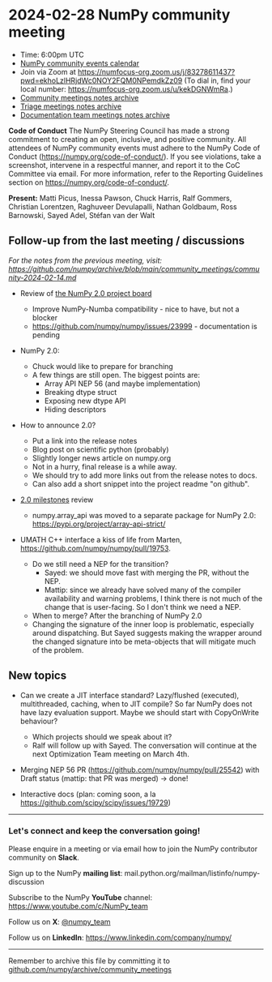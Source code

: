 # 2024-02-28 NumPy community meeting

- Time: 6:00pm UTC
- [NumPy community events calendar](https://scientific-python.org/calendars/)
- Join via Zoom at https://numfocus-org.zoom.us/j/83278611437?pwd=ekhoLzlHRjdWc0NOY2FQM0NPemdkZz09 (To dial in, find your local number: https://numfocus-org.zoom.us/u/kekDGNWmRa.)
- [Community meetings notes archive](https://github.com/numpy/archive/tree/main/community_meetings)
- [Triage meetings notes archive](https://github.com/numpy/archive/tree/master/triage_meetings)
- [Documentation team meetings notes archive](https://github.com/numpy/archive/tree/main/docs_team_meetings)

**Code of Conduct**
The NumPy Steering Council has made a strong commitment to creating an open, inclusive, and positive community. 
All attendees of NumPy community events must adhere to the NumPy Code of Conduct (https://numpy.org/code-of-conduct/). 
If you see violations, take a screenshot, intervene in a respectful manner, and report it to the CoC Committee via email. For more information, refer to the Reporting Guidelines section on https://numpy.org/code-of-conduct/.

**Present:** Matti Picus, Inessa Pawson, Chuck Harris, Ralf Gommers, Christian Lorentzen, Raghuveer Devulapalli, Nathan Goldbaum, Ross Barnowski, Sayed Adel, Stéfan van der Walt


## Follow-up from the last meeting / discussions

_For the notes from the previous meeting, visit: https://github.com/numpy/archive/blob/main/community_meetings/community-2024-02-14.md_

- Review of [the NumPy 2.0 project board](https://github.com/orgs/numpy/projects/9/views/1)
  - Improve NumPy-Numba compatibility - nice to have, but not a blocker
  - https://github.com/numpy/numpy/issues/23999 - documentation is pending

- NumPy 2.0:
  - Chuck would like to prepare for branching
  - A few things are still open. The biggest points are:
    - Array API NEP 56 (and maybe implementation)
    - Breaking dtype struct
    - Exposing new dtype API
    - Hiding descriptors

- How to announce 2.0?
  - Put a link into the release notes
  - Blog post on scientific python (probably)
  - Slightly longer news article on numpy.org
  - Not in a hurry, final release is a while away.
  - We should try to add more links out from the release notes to docs.
  - Can also add a short snippet into the project readme "on github".

- [2.0 milestones](https://github.com/numpy/numpy/issues?q=is%3Aopen+is%3Aissue+milestone%3A%222.0.0+release%22) review

  - numpy.array_api was moved to a separate package for NumPy 2.0: https://pypi.org/project/array-api-strict/

- UMATH C++ interface a kiss of life from Marten, https://github.com/numpy/numpy/pull/19753.
  - Do we still need a NEP for the transition?
     - Sayed: we should move fast with merging the PR, without the NEP. 
     -  Mattip: since we already have solved many of the compiler availability and warning problems, I think there is not much of the change that is user-facing. So I don't think we need a NEP.
  -  When to merge? After the branching of NumPy 2.0
  -  Changing the signature of the inner loop is problematic, especially around dispatching. But Sayed suggests making the wrapper around the changed signature into be meta-objects that will mitigate much of the problem.

## New topics
- Can we create a JIT interface standard? Lazy/flushed (executed), multithreaded, caching, when to JIT compile? So far NumPy does not have lazy evaluation support. Maybe we should start with CopyOnWrite behaviour?
  - Which projects should we speak about it?
  - Ralf will follow up with Sayed. The conversation will continue at the next Optimization Team meeting on March 4th.
  
- Merging NEP 56 PR (https://github.com/numpy/numpy/pull/25542) with Draft status (mattip: that PR was merged) -> done!

- Interactive docs (plan: coming soon, a la https://github.com/scipy/scipy/issues/19729)


---

### Let's connect and keep the conversation going!
Please enquire in a meeting or via email how to join the NumPy contributor community on **Slack**.

Sign up to the NumPy **mailing list**: mail.python.org/mailman/listinfo/numpy-discussion

Subscribe to the NumPy **YouTube** channel: https://www.youtube.com/c/NumPy_team

Follow us on **X**: [@numpy_team](https://twitter.com/numpy_team)

Follow us on **LinkedIn**: https://www.linkedin.com/company/numpy/

---
Remember to archive this file by committing it to [github.com/numpy/archive/community_meetings](https://github.com/numpy/archive/tree/main/community_meetings)
